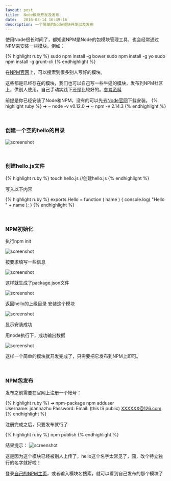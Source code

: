 ```yaml
---
layout: post
title:  Node模块开发及发布
date:   2016-03-14 16:49:16
description: 一个简单的Node模块开发以及发布
---
```



使用Node很长时间了，都知道NPM是Node的包模块管理工具，也会经常通过NPM来安装一些模块。例如：

{% highlight ruby %}
sudo npm install -g bower
sudo npm install -g yo
sudo npm install -g grunt-cli
{% endhighlight %}

在[NPM官网](https://www.npmjs.com/)上，可以搜索到很多别人写好的模块。

这些都是已经存在的模块，我们也可以自己写一些牛逼的模块，发布到NPM社区上，供别人使用，自己手动实践下还是比较好的。[参考资料](http://www.elmerzhang.com/2011/09/nodejs-module-develop-publish/)

前提是你已经安装了Node和NPM，没有的可以先去[Node官网](https://nodejs.org/en/)下载安装。
{% highlight ruby %}
➜  ~ node -v
v0.12.0
➜  ~ npm -v
2.14.3
{% endhighlight %}

<br/>

###  创建一个空的hello的目录

![screenshot](http://img4.tbcdn.cn/L1/461/1/47e3c5a3e178e8a3f929e84052b6cdeb6d41b20e.png)

<br/>

###  创建hello.js文件

{% highlight ruby %}
touch hello.js       //创建hello.js
{% endhighlight %}

写入以下内容

{% highlight ruby %}
exports.Hello = function ( name ) {
    console.log( "Hello " + name );
}
{% endhighlight %}

<br/>

###  NPM初始化

执行npm init


![screenshot](http://img3.tbcdn.cn/L1/461/1/714307e869e87bd9410b79d3babb3f231a3094b5.png)

按要求填写一些信息

![screenshot](http://img1.tbcdn.cn/L1/461/1/d55a682b122b80c186cfe21e433b245dcda8da46.png)

这样就生成了package.json文件

![screenshot](http://img2.tbcdn.cn/L1/461/1/adc279f10ec00866e643d7e3d09cf2cb69e0e350.png)

返回hello的上级目录  安装这个模块

![screenshot](http://img4.tbcdn.cn/L1/461/1/5ae782646235c63be1b51e0ada0b6fdcb49d6520.png)

显示安装成功

用node执行下，成功输出数据

![screenshot](http://img1.tbcdn.cn/L1/461/1/0dbd486f0c7d86ac5fffd567a29d029bf2dd7748.png)

这样一个简单的模块就开发完成了，只需要把它发布到NPM上即可。

<br/>

###  NPM包发布

发布之前需要在官网上注册一个帐号：

{% highlight ruby %}
➜  npm-package npm adduser  
Username: joannazhu
Password: 
Email: (this IS public) XXXXXX@126.com
{% endhighlight %}
 
注册完成之后，只要发布就行了

{% highlight ruby %}
npm publish
{% endhighlight %}


结果提示：
![screenshot](http://img2.tbcdn.cn/L1/461/1/7f86a900d53334788b860bc9c9e23cce8dc6c063.png)

这是因为这个模块已经被别人上传了，hello这个名字太常见了，囧，改个特立独行的名字就好啦！

登录[自己的NPM主页](https://www.npmjs.com/~joannazhu)，或者输入模块名搜索，就可以看到自己发布的那个模块了




